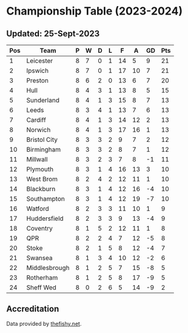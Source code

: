 # Championship Table (2023-2024)
## Updated: 25-Sept-2023

| Pos | Team | P | W | D | L | F | A | GD | Pts |
| --- | --- | --- | --- | --- | --- | --- | --- | --- | --- |
| 1 | Leicester | 8 | 7 | 0 | 1 | 14 | 5 | 9 | 21 |
| 2 | Ipswich | 8 | 7 | 0 | 1 | 17 | 10 | 7 | 21 |
| 3 | Preston | 8 | 6 | 2 | 0 | 13 | 6 | 7 | 20 |
| 4 | Hull | 8 | 4 | 3 | 1 | 13 | 8 | 5 | 15 |
| 5 | Sunderland | 8 | 4 | 1 | 3 | 15 | 8 | 7 | 13 |
| 6 | Leeds | 8 | 3 | 4 | 1 | 13 | 7 | 6 | 13 |
| 7 | Cardiff | 8 | 4 | 1 | 3 | 14 | 12 | 2 | 13 |
| 8 | Norwich | 8 | 4 | 1 | 3 | 17 | 16 | 1 | 13 |
| 9 | Bristol City | 8 | 3 | 3 | 2 | 9 | 7 | 2 | 12 |
| 10 | Birmingham | 8 | 3 | 3 | 2 | 8 | 7 | 1 | 12 |
| 11 | Millwall | 8 | 3 | 2 | 3 | 7 | 8 | -1 | 11 |
| 12 | Plymouth | 8 | 3 | 1 | 4 | 16 | 13 | 3 | 10 |
| 13 | West Brom | 8 | 2 | 4 | 2 | 12 | 11 | 1 | 10 |
| 14 | Blackburn | 8 | 3 | 1 | 4 | 12 | 16 | -4 | 10 |
| 15 | Southampton | 8 | 3 | 1 | 4 | 12 | 19 | -7 | 10 |
| 16 | Watford | 8 | 2 | 3 | 3 | 11 | 10 | 1 | 9 |
| 17 | Huddersfield | 8 | 2 | 3 | 3 | 9 | 13 | -4 | 9 |
| 18 | Coventry | 8 | 1 | 5 | 2 | 12 | 11 | 1 | 8 |
| 19 | QPR | 8 | 2 | 2 | 4 | 7 | 12 | -5 | 8 |
| 20 | Stoke | 8 | 2 | 1 | 5 | 8 | 12 | -4 | 7 |
| 21 | Swansea | 8 | 1 | 3 | 4 | 10 | 12 | -2 | 6 |
| 22 | Middlesbrough | 8 | 1 | 2 | 5 | 7 | 15 | -8 | 5 |
| 23 | Rotherham | 8 | 1 | 2 | 5 | 8 | 17 | -9 | 5 |
| 24 | Sheff Wed | 8 | 0 | 2 | 6 | 5 | 14 | -9 | 2 |

## Accreditation 

Data provided by [thefishy.net](https://www.thefishy.net/).